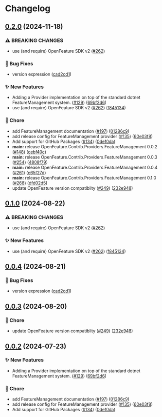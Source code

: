 # Changelog

## [0.2.0](https://github.com/ericpattison/dotnet-sdk-contrib/compare/OpenFeature.Contrib.Providers.FeatureManagement-v0.1.0...OpenFeature.Contrib.Providers.FeatureManagement-v0.2.0) (2024-11-18)


### ⚠ BREAKING CHANGES

* use (and require) OpenFeature SDK v2 ([#262](https://github.com/ericpattison/dotnet-sdk-contrib/issues/262))

### 🐛 Bug Fixes

* version expression ([cad2cd1](https://github.com/ericpattison/dotnet-sdk-contrib/commit/cad2cd166d0c25753b37189f044c3a585cda0fad))


### ✨ New Features

* Adding a Provider implementation on top of the standard dotnet FeatureManagement system. ([#129](https://github.com/ericpattison/dotnet-sdk-contrib/issues/129)) ([69bf2d6](https://github.com/ericpattison/dotnet-sdk-contrib/commit/69bf2d67606affa334792e5a9c70da9e4a28748e))
* use (and require) OpenFeature SDK v2 ([#262](https://github.com/ericpattison/dotnet-sdk-contrib/issues/262)) ([f845134](https://github.com/ericpattison/dotnet-sdk-contrib/commit/f84513438586457087ac47fd40629912f2ec473a))


### 🧹 Chore

* add FeatureManagement documentation ([#197](https://github.com/ericpattison/dotnet-sdk-contrib/issues/197)) ([01286c9](https://github.com/ericpattison/dotnet-sdk-contrib/commit/01286c95228491707b2834fa2f2c4928c30800e4))
* add release config for FeatureManagement provider ([#135](https://github.com/ericpattison/dotnet-sdk-contrib/issues/135)) ([60e03f8](https://github.com/ericpattison/dotnet-sdk-contrib/commit/60e03f8417508e4d18c7943dabfe52634742f51f))
* Add support for GitHub Packages ([#134](https://github.com/ericpattison/dotnet-sdk-contrib/issues/134)) ([0def0da](https://github.com/ericpattison/dotnet-sdk-contrib/commit/0def0da173e2f327b7381eba043b6e99ae8f26fe))
* **main:** release OpenFeature.Contrib.Providers.FeatureManagement 0.0.2 ([#148](https://github.com/ericpattison/dotnet-sdk-contrib/issues/148)) ([cebf40c](https://github.com/ericpattison/dotnet-sdk-contrib/commit/cebf40c75938eb6bb27a1fa9c660b6634ee0ad3d))
* **main:** release OpenFeature.Contrib.Providers.FeatureManagement 0.0.3 ([#254](https://github.com/ericpattison/dotnet-sdk-contrib/issues/254)) ([4808f79](https://github.com/ericpattison/dotnet-sdk-contrib/commit/4808f79162c2c787d668ea6cff23de99022940d2))
* **main:** release OpenFeature.Contrib.Providers.FeatureManagement 0.0.4 ([#261](https://github.com/ericpattison/dotnet-sdk-contrib/issues/261)) ([e65f27d](https://github.com/ericpattison/dotnet-sdk-contrib/commit/e65f27d9b1163b6fe494f85cd580ef73e775c160))
* **main:** release OpenFeature.Contrib.Providers.FeatureManagement 0.1.0 ([#268](https://github.com/ericpattison/dotnet-sdk-contrib/issues/268)) ([dfd02d5](https://github.com/ericpattison/dotnet-sdk-contrib/commit/dfd02d56dd2205ed64e0a85c78f5b56f6a80878d))
* update OpenFeature version compatiblity ([#249](https://github.com/ericpattison/dotnet-sdk-contrib/issues/249)) ([232e948](https://github.com/ericpattison/dotnet-sdk-contrib/commit/232e948a0916ca10612f85343e2eecebca107090))

## [0.1.0](https://github.com/open-feature/dotnet-sdk-contrib/compare/OpenFeature.Contrib.Providers.FeatureManagement-v0.0.4...OpenFeature.Contrib.Providers.FeatureManagement-v0.1.0) (2024-08-22)


### ⚠ BREAKING CHANGES

* use (and require) OpenFeature SDK v2 ([#262](https://github.com/open-feature/dotnet-sdk-contrib/issues/262))

### ✨ New Features

* use (and require) OpenFeature SDK v2 ([#262](https://github.com/open-feature/dotnet-sdk-contrib/issues/262)) ([f845134](https://github.com/open-feature/dotnet-sdk-contrib/commit/f84513438586457087ac47fd40629912f2ec473a))

## [0.0.4](https://github.com/open-feature/dotnet-sdk-contrib/compare/OpenFeature.Contrib.Providers.FeatureManagement-v0.0.3...OpenFeature.Contrib.Providers.FeatureManagement-v0.0.4) (2024-08-21)


### 🐛 Bug Fixes

* version expression ([cad2cd1](https://github.com/open-feature/dotnet-sdk-contrib/commit/cad2cd166d0c25753b37189f044c3a585cda0fad))

## [0.0.3](https://github.com/open-feature/dotnet-sdk-contrib/compare/OpenFeature.Contrib.Providers.FeatureManagement-v0.0.2...OpenFeature.Contrib.Providers.FeatureManagement-v0.0.3) (2024-08-20)


### 🧹 Chore

* update OpenFeature version compatiblity ([#249](https://github.com/open-feature/dotnet-sdk-contrib/issues/249)) ([232e948](https://github.com/open-feature/dotnet-sdk-contrib/commit/232e948a0916ca10612f85343e2eecebca107090))

## [0.0.2](https://github.com/open-feature/dotnet-sdk-contrib/compare/OpenFeature.Contrib.Providers.FeatureManagement-v0.0.1...OpenFeature.Contrib.Providers.FeatureManagement-v0.0.2) (2024-07-23)


### ✨ New Features

* Adding a Provider implementation on top of the standard dotnet FeatureManagement system. ([#129](https://github.com/open-feature/dotnet-sdk-contrib/issues/129)) ([69bf2d6](https://github.com/open-feature/dotnet-sdk-contrib/commit/69bf2d67606affa334792e5a9c70da9e4a28748e))


### 🧹 Chore

* add FeatureManagement documentation ([#197](https://github.com/open-feature/dotnet-sdk-contrib/issues/197)) ([01286c9](https://github.com/open-feature/dotnet-sdk-contrib/commit/01286c95228491707b2834fa2f2c4928c30800e4))
* add release config for FeatureManagement provider ([#135](https://github.com/open-feature/dotnet-sdk-contrib/issues/135)) ([60e03f8](https://github.com/open-feature/dotnet-sdk-contrib/commit/60e03f8417508e4d18c7943dabfe52634742f51f))
* Add support for GitHub Packages ([#134](https://github.com/open-feature/dotnet-sdk-contrib/issues/134)) ([0def0da](https://github.com/open-feature/dotnet-sdk-contrib/commit/0def0da173e2f327b7381eba043b6e99ae8f26fe))
